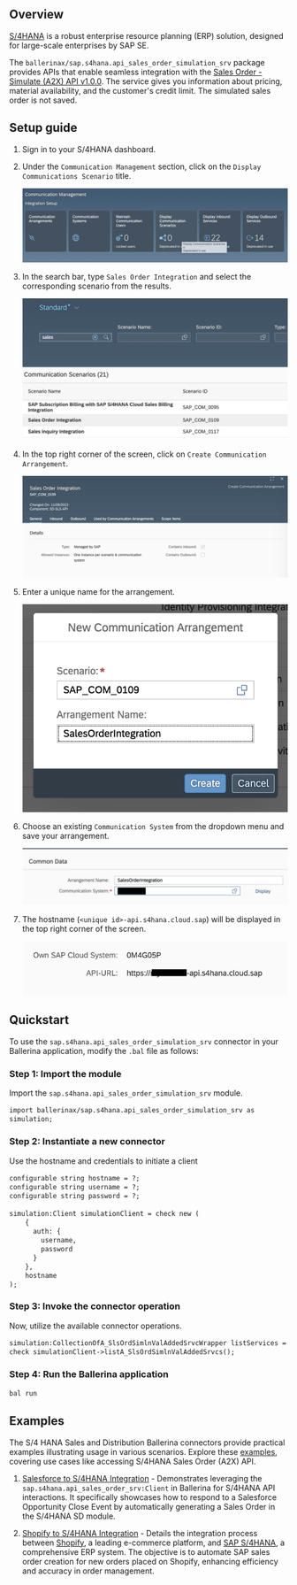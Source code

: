 ## Overview

[S/4HANA](https://www.sap.com/india/products/erp/s4hana.html) is a robust enterprise resource planning (ERP) solution,
designed for large-scale enterprises by SAP SE.

The `ballerinax/sap.s4hana.api_sales_order_simulation_srv` package provides APIs that enable seamless integration with the [Sales Order - Simulate (A2X) API v1.0.0](https://api.sap.com/api/API_SALES_ORDER_SIMULATE_SRV/overview). The service gives you information about pricing, material availability, and the customer's credit limit. The simulated sales order is not saved.

## Setup guide

1. Sign in to your S/4HANA dashboard.

2. Under the `Communication Management` section, click on the `Display Communications Scenario` title.

   ![Display Scenarios](https://raw.githubusercontent.com/ballerina-platform/module-ballerinax-sap/main/docs/setup/3-1-display-scenarios.png)

3. In the search bar, type `Sales Order Integration` and select the corresponding scenario from the results.

   ![Search Sales Order](https://raw.githubusercontent.com/ballerina-platform/module-ballerinax-sap/main/docs/setup/3-2-search-sales-order.png)

4. In the top right corner of the screen, click on `Create Communication Arrangement`.

   ![Click Create Arrangement](https://raw.githubusercontent.com/ballerina-platform/module-ballerinax-sap/main/docs/setup/3-3-click-create-arrangement.png)

5. Enter a unique name for the arrangement.

   ![Give Arrangement Name](https://raw.githubusercontent.com/ballerina-platform/module-ballerinax-sap/main/docs/setup/3-4-give-arrangement-name.png)

6. Choose an existing `Communication System` from the dropdown menu and save your arrangement.

   ![Select Existing Communication Arrangement](https://raw.githubusercontent.com/ballerina-platform/module-ballerinax-sap/main/docs/setup/3-5-select-communication-system.png)

7. The hostname (`<unique id>-api.s4hana.cloud.sap`) will be displayed in the top right corner of the screen.

   ![View Hostname](https://raw.githubusercontent.com/ballerina-platform/module-ballerinax-sap/main/docs/setup/3-6-view-hostname.png)

## Quickstart

To use the `sap.s4hana.api_sales_order_simulation_srv` connector in your Ballerina application, modify the `.bal` file as follows:

### Step 1: Import the module

Import the `sap.s4hana.api_sales_order_simulation_srv` module.

```ballerina
import ballerinax/sap.s4hana.api_sales_order_simulation_srv as simulation;
```

### Step 2: Instantiate a new connector

Use the hostname and credentials to initiate a client

```ballerina
configurable string hostname = ?;
configurable string username = ?;
configurable string password = ?;

simulation:Client simulationClient = check new (
    {
      auth: {
        username,
        password
      }
    },
    hostname
);
```

### Step 3: Invoke the connector operation

Now, utilize the available connector operations.

```ballerina
simulation:CollectionOfA_SlsOrdSimlnValAddedSrvcWrapper listServices = check simulationClient->listA_SlsOrdSimlnValAddedSrvcs();
```

### Step 4: Run the Ballerina application

```bash
bal run
```

## Examples

The S/4 HANA Sales and Distribution Ballerina connectors provide practical examples illustrating usage in various
scenarios. Explore
these [examples](https://github.com/ballerina-platform/module-ballerinax-sap.s4hana.sales/tree/main/examples), covering
use cases like accessing S/4HANA Sales Order (A2X) API.

1. [Salesforce to S/4HANA Integration](https://github.com/ballerina-platform/module-ballerinax-sap.s4hana.sales/tree/main/examples/salesforce-to-sap) -
   Demonstrates leveraging the `sap.s4hana.api_sales_order_srv:Client` in Ballerina for S/4HANA API interactions. It
   specifically showcases how to respond to a Salesforce Opportunity Close Event by automatically generating a Sales
   Order in the S/4HANA SD module.

2. [Shopify to S/4HANA Integration](https://github.com/ballerina-platform/module-ballerinax-sap.s4hana.sales/tree/main/examples/shopify-to-sap) -
   Details the integration process between [Shopify](https://admin.shopify.com/), a leading e-commerce platform,
   and [SAP S/4HANA](https://www.sap.com/products/erp/s4hana.html), a comprehensive ERP system. The objective is to
   automate SAP sales order creation for new orders placed on Shopify, enhancing efficiency and accuracy in order
   management.
